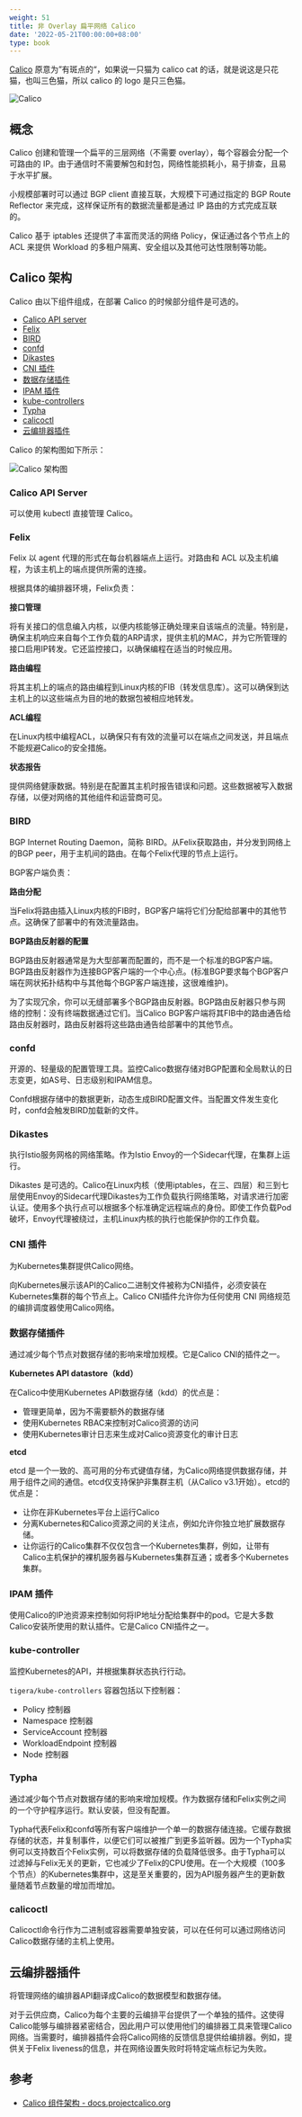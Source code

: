 ```yaml
---
weight: 51
title: 非 Overlay 扁平网络 Calico
date: '2022-05-21T00:00:00+08:00'
type: book
---
```


[Calico](https://www.projectcalico.org/) 原意为”有斑点的“，如果说一只猫为 calico cat 的话，就是说这是只花猫，也叫三色猫，所以 calico 的 logo 是只三色猫。

![Calico](../../images/006tNc79gy1fz65bt7ieej30c90bsgn2.jpg "Calico logo")

## 概念

Calico 创建和管理一个扁平的三层网络（不需要 overlay），每个容器会分配一个可路由的 IP。由于通信时不需要解包和封包，网络性能损耗小，易于排查，且易于水平扩展。

小规模部署时可以通过 BGP client 直接互联，大规模下可通过指定的 BGP Route Reflector 来完成，这样保证所有的数据流量都是通过 IP 路由的方式完成互联的。

Calico 基于 iptables 还提供了丰富而灵活的网络 Policy，保证通过各个节点上的 ACL 来提供 Workload 的多租户隔离、安全组以及其他可达性限制等功能。

## Calico 架构

Calico 由以下组件组成，在部署 Calico 的时候部分组件是可选的。

- [Calico API server](https://projectcalico.docs.tigera.io/reference/architecture/overview#calico-api-server)
- [Felix](https://projectcalico.docs.tigera.io/reference/architecture/overview#felix)
- [BIRD](https://projectcalico.docs.tigera.io/reference/architecture/overview#bird)
- [confd](https://projectcalico.docs.tigera.io/reference/architecture/overview#confd)
- [Dikastes](https://projectcalico.docs.tigera.io/reference/architecture/overview#dikastes)
- [CNI 插件](https://projectcalico.docs.tigera.io/reference/architecture/overview#cni-plugin)
- [数据存储插件](https://projectcalico.docs.tigera.io/reference/architecture/overview#datastore-plugin)
- [IPAM 插件](https://projectcalico.docs.tigera.io/reference/architecture/overview#ipam-plugin)
- [kube-controllers](https://projectcalico.docs.tigera.io/reference/architecture/overview#kube-controllers)
- [Typha](https://projectcalico.docs.tigera.io/reference/architecture/overview#typha)
- [calicoctl](https://projectcalico.docs.tigera.io/reference/architecture/overview#calicoctl)
- [云编排器插件](https://projectcalico.docs.tigera.io/reference/architecture/overview#plugins-for-cloud-orchestrators)

Calico 的架构图如下所示：

![Calico 架构图](../../images/calico-architecture.png "Calico 架构图（图片来自 [Calico 官网](https://projectcalico.docs.tigera.io/reference/architecture/overview)）")

### Calico API Server

可以使用 kubectl 直接管理 Calico。

### Felix

Felix 以 agent 代理的形式在每台机器端点上运行。对路由和 ACL 以及主机编程，为该主机上的端点提供所需的连接。

根据具体的编排器环境，Felix负责：

**接口管理**

将有关接口的信息编入内核，以便内核能够正确处理来自该端点的流量。特别是，确保主机响应来自每个工作负载的ARP请求，提供主机的MAC，并为它所管理的接口启用IP转发。它还监控接口，以确保编程在适当的时候应用。

**路由编程**

将其主机上的端点的路由编程到Linux内核的FIB（转发信息库）。这可以确保到达主机上的以这些端点为目的地的数据包被相应地转发。

**ACL编程**

在Linux内核中编程ACL，以确保只有有效的流量可以在端点之间发送，并且端点不能规避Calico的安全措施。

**状态报告**

提供网络健康数据。特别是在配置其主机时报告错误和问题。这些数据被写入数据存储，以便对网络的其他组件和运营商可见。

### BIRD

BGP Internet Routing Daemon，简称 BIRD。从Felix获取路由，并分发到网络上的BGP peer，用于主机间的路由。在每个Felix代理的节点上运行。

BGP客户端负责：

**路由分配**

当Felix将路由插入Linux内核的FIB时，BGP客户端将它们分配给部署中的其他节点。这确保了部署中的有效流量路由。

**BGP路由反射器的配置**

BGP路由反射器通常是为大型部署而配置的，而不是一个标准的BGP客户端。BGP路由反射器作为连接BGP客户端的一个中心点。(标准BGP要求每个BGP客户端在网状拓扑结构中与其他每个BGP客户端连接，这很难维护)。

为了实现冗余，你可以无缝部署多个BGP路由反射器。BGP路由反射器只参与网络的控制：没有终端数据通过它们。当Calico BGP客户端将其FIB中的路由通告给路由反射器时，路由反射器将这些路由通告给部署中的其他节点。

### confd

开源的、轻量级的配置管理工具。监控Calico数据存储对BGP配置和全局默认的日志变更，如AS号、日志级别和IPAM信息。

Confd根据存储中的数据更新，动态生成BIRD配置文件。当配置文件发生变化时，confd会触发BIRD加载新的文件。

### Dikastes

执行Istio服务网格的网络策略。作为Istio Envoy的一个Sidecar代理，在集群上运行。

Dikastes 是可选的。Calico在Linux内核（使用iptables，在三、四层）和三到七层使用Envoy的Sidecar代理Dikastes为工作负载执行网络策略，对请求进行加密认证。使用多个执行点可以根据多个标准确定远程端点的身份。即使工作负载Pod破坏，Envoy代理被绕过，主机Linux内核的执行也能保护你的工作负载。

### CNI 插件

为Kubernetes集群提供Calico网络。

向Kubernetes展示该API的Calico二进制文件被称为CNI插件，必须安装在Kubernetes集群的每个节点上。Calico CNI插件允许你为任何使用 CNI  网络规范的编排调度器使用Calico网络。

### 数据存储插件

通过减少每个节点对数据存储的影响来增加规模。它是Calico CNI的插件之一。

**Kubernetes API datastore（kdd）**

在Calico中使用Kubernetes API数据存储（kdd）的优点是：

- 管理更简单，因为不需要额外的数据存储
- 使用Kubernetes RBAC来控制对Calico资源的访问
- 使用Kubernetes审计日志来生成对Calico资源变化的审计日志

**etcd**

etcd 是一个一致的、高可用的分布式键值存储，为Calico网络提供数据存储，并用于组件之间的通信。etcd仅支持保护非集群主机（从Calico v3.1开始）。etcd的优点是：

- 让你在非Kubernetes平台上运行Calico
- 分离Kubernetes和Calico资源之间的关注点，例如允许你独立地扩展数据存储。
- 让你运行的Calico集群不仅仅包含一个Kubernetes集群，例如，让带有Calico主机保护的裸机服务器与Kubernetes集群互通；或者多个Kubernetes集群。

### IPAM 插件

使用Calico的IP池资源来控制如何将IP地址分配给集群中的pod。它是大多数Calico安装所使用的默认插件。它是Calico CNI插件之一。

### kube-controller

监控Kubernetes的API，并根据集群状态执行行动。

`tigera/kube-controllers` 容器包括以下控制器：

- Policy 控制器
- Namespace 控制器
- ServiceAccount 控制器
- WorkloadEndpoint 控制器
- Node 控制器

### Typha

通过减少每个节点对数据存储的影响来增加规模。作为数据存储和Felix实例之间的一个守护程序运行。默认安装，但没有配置。

Typha代表Felix和confd等所有客户端维护一个单一的数据存储连接。它缓存数据存储的状态，并复制事件，以便它们可以被推广到更多监听器。因为一个Typha实例可以支持数百个Felix实例，可以将数据存储的负载降低很多。由于Typha可以过滤掉与Felix无关的更新，它也减少了Felix的CPU使用。在一个大规模（100多个节点）的Kubernetes集群中，这是至关重要的，因为API服务器产生的更新数量随着节点数量的增加而增加。

### calicoctl

Calicoctl命令行作为二进制或容器需要单独安装，可以在任何可以通过网络访问Calico数据存储的主机上使用。

## 云编排器插件

将管理网络的编排器API翻译成Calico的数据模型和数据存储。

对于云供应商，Calico为每个主要的云编排平台提供了一个单独的插件。这使得Calico能够与编排器紧密结合，因此用户可以使用他们的编排器工具来管理Calico网络。当需要时，编排器插件会将Calico网络的反馈信息提供给编排器。例如，提供关于Felix liveness的信息，并在网络设置失败时将特定端点标记为失败。

## 参考

- [Calico 组件架构 - docs.projectcalico.org](https://projectcalico.docs.tigera.io/reference/architecture/overview)
